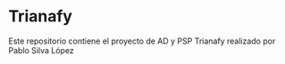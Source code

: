 # Trianafy
Este repositorio contiene el proyecto de AD y PSP Trianafy realizado por Pablo Silva López
